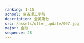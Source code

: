 ```yaml
---
ranking: 1-15
school: 麻省理工学院
description: 全美第七
src: /assets/offer_update/097.jpg
major: 金融
sequence: 28
---
```

